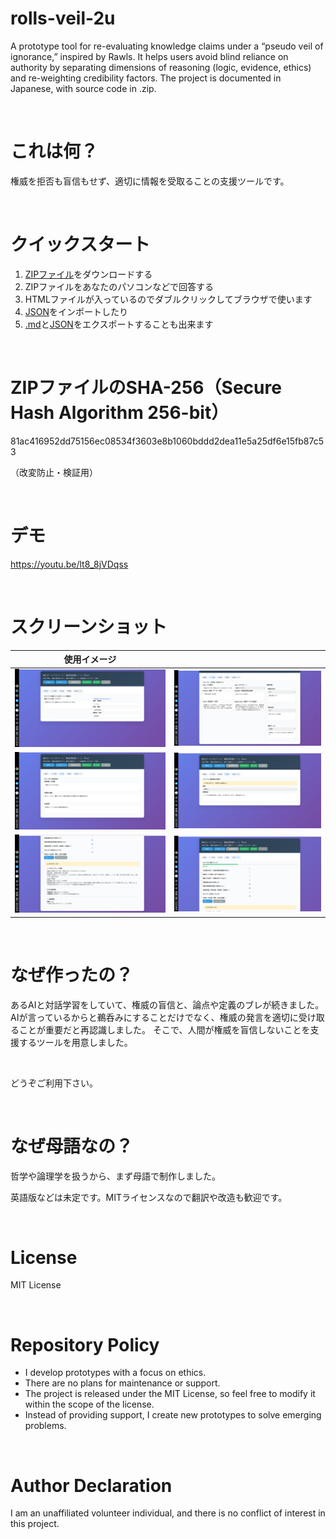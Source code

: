# rolls-veil-2u
A prototype tool for re-evaluating knowledge claims under a “pseudo veil of ignorance,” inspired by Rawls. It helps users avoid blind reliance on authority by separating dimensions of reasoning (logic, evidence, ethics) and re-weighting credibility factors. The project is documented in Japanese, with source code in .zip.

<br>

# これは何？
権威を拒否も盲信もせず、適切に情報を受取ることの支援ツールです。

<br>

# クイックスタート
1. [ZIPファイル](https://github.com/trgr-karasutoragara/rolls-veil-2u/blob/main/Authority-Rewiring-Tool-Plus.zip)をダウンロードする
2. ZIPファイルをあなたのパソコンなどで回答する
3. HTMLファイルが入っているのでダブルクリックしてブラウザで使います
4. [JSON](https://github.com/trgr-karasutoragara/rolls-veil-2u/blob/main/authority_report.json)をインポートしたり
5. [.md](https://github.com/trgr-karasutoragara/rolls-veil-2u/blob/main/authority_report.md
)と[JSON](https://github.com/trgr-karasutoragara/rolls-veil-2u/blob/main/authority_report.json)をエクスポートすることも出来ます

<br>

# ZIPファイルのSHA-256（Secure Hash Algorithm 256-bit）
81ac416952dd75156ec08534f3603e8b1060bddd2dea11e5a25df6e15fb87c53

（改変防止・検証用）

<br>

# デモ

https://youtu.be/lt8_8jVDqss

<br>

# スクリーンショット

| 使用イメージ |  |
| :---: | :---: |
| <img src="https://github.com/trgr-karasutoragara/rolls-veil-2u/blob/main/img/001.png" width="400"> | <img src="https://github.com/trgr-karasutoragara/rolls-veil-2u/blob/main/img/002.png" width="400"> |
| <img src="https://github.com/trgr-karasutoragara/rolls-veil-2u/blob/main/img/003.png" width="400"> | <img src="https://github.com/trgr-karasutoragara/rolls-veil-2u/blob/main/img/004.png" width="400"> |
| <img src="https://github.com/trgr-karasutoragara/rolls-veil-2u/blob/main/img/005.png" width="400"> | <img src="https://github.com/trgr-karasutoragara/rolls-veil-2u/blob/main/img/006.png" width="400"> |

<br>

# なぜ作ったの？

あるAIと対話学習をしていて、権威の盲信と、論点や定義のブレが続きました。
AIが言っているからと鵜呑みにすることだけでなく、権威の発言を適切に受け取ることが重要だと再認識しました。
そこで、人間が権威を盲信しないことを支援するツールを用意しました。

<br>

どうぞご利用下さい。

<br>

# なぜ母語なの？

哲学や論理学を扱うから、まず母語で制作しました。

英語版などは未定です。MITライセンスなので翻訳や改造も歓迎です。

<br>

# License
MIT License

<br>

# Repository Policy

- I develop prototypes with a focus on ethics.
- There are no plans for maintenance or support.
- The project is released under the MIT License, so feel free to modify it within the scope of the license.
- Instead of providing support, I create new prototypes to solve emerging problems.

<br>

# Author Declaration
I am an unaffiliated volunteer individual, and there is no conflict of interest in this project.

